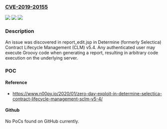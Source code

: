 ### [CVE-2019-20155](https://cve.mitre.org/cgi-bin/cvename.cgi?name=CVE-2019-20155)
![](https://img.shields.io/static/v1?label=Product&message=n%2Fa&color=blue)
![](https://img.shields.io/static/v1?label=Version&message=n%2Fa&color=blue)
![](https://img.shields.io/static/v1?label=Vulnerability&message=n%2Fa&color=brighgreen)

### Description

An issue was discovered in report_edit.jsp in Determine (formerly Selectica) Contract Lifecycle Management (CLM) v5.4. Any authenticated user may execute Groovy code when generating a report, resulting in arbitrary code execution on the underlying server.

### POC

#### Reference
- https://www.n00py.io/2020/01/zero-day-exploit-in-determine-selectica-contract-lifecycle-management-sclm-v5-4/

#### Github
No PoCs found on GitHub currently.

